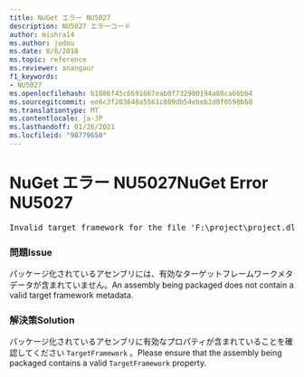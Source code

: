 ```yaml
---
title: NuGet エラー NU5027
description: NU5027 エラーコード
author: mishra14
ms.author: jodou
ms.date: 8/8/2018
ms.topic: reference
ms.reviewer: anangaur
f1_keywords:
- NU5027
ms.openlocfilehash: b1886f45c6691667eab0f732900194a80ca66bb4
ms.sourcegitcommit: ee6c3f203648a5561c809db54ebeb1d0f0598b68
ms.translationtype: MT
ms.contentlocale: ja-JP
ms.lasthandoff: 01/26/2021
ms.locfileid: "98779650"
---
```

# <a name="nuget-error-nu5027"></a><span data-ttu-id="a91a3-103">NuGet エラー NU5027</span><span class="sxs-lookup"><span data-stu-id="a91a3-103">NuGet Error NU5027</span></span>
<pre>Invalid target framework for the file 'F:\project\project.dll'.</pre>

### <a name="issue"></a><span data-ttu-id="a91a3-104">問題</span><span class="sxs-lookup"><span data-stu-id="a91a3-104">Issue</span></span>

<span data-ttu-id="a91a3-105">パッケージ化されているアセンブリには、有効なターゲットフレームワークメタデータが含まれていません。</span><span class="sxs-lookup"><span data-stu-id="a91a3-105">An assembly being packaged does not contain a valid target framework metadata.</span></span>


### <a name="solution"></a><span data-ttu-id="a91a3-106">解決策</span><span class="sxs-lookup"><span data-stu-id="a91a3-106">Solution</span></span>

<span data-ttu-id="a91a3-107">パッケージ化されているアセンブリに有効なプロパティが含まれていることを確認してください `TargetFramework` 。</span><span class="sxs-lookup"><span data-stu-id="a91a3-107">Please ensure that the assembly being packaged contains a valid `TargetFramework` property.</span></span>

